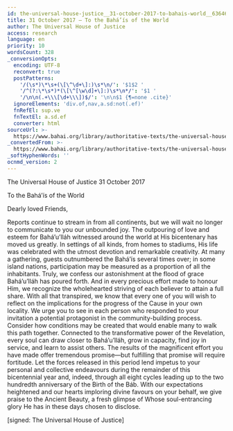 ```yaml
---
id: the-universal-house-justice__31-october-2017-to-bahais-world__636461961__en
title: 31 October 2017 – To the Bahá’ís of the World
author: The Universal House of Justice
access: research
language: en
priority: 10
wordsCount: 328
_conversionOpts:
  encoding: UTF-8
  reconvert: true
  postPatterns:
    '/(\s*)\*\s+(\[\^\d+\]:)\s*\n/': '$1$2 '
    '/^(?:\*\s*)*(\[\^[\w\d]+\]:)\s*\n*/': '$1 '
    '/\n\n(.+\\\[\d+\\\])$/': '\n\n$1 {¶=none .cite}'
  ignoreElements: 'div.of,nav,a.sd:not(.ef)'
  fnRefEl: sup.ve
  fnTextEl: a.sd.ef
  converter: html
sourceUrl: >-
  https://www.bahai.org/library/authoritative-texts/the-universal-house-of-justice/messages/20171031_001/20171031_001.xhtml
_convertedFrom: >-
  https://www.bahai.org/library/authoritative-texts/the-universal-house-of-justice/messages/20171031_001/20171031_001.xhtml
_softHyphenWords: ''
ocnmd_version: 2
---
```

The Universal House of Justice
31 October 2017

To the Bahá’ís of the World

Dearly loved Friends,

Reports continue to stream in from all continents, but we will wait no longer to communicate to you our unbounded joy. The outpouring of love and esteem for Bahá’u’lláh witnessed around the world at His bicentenary has moved us greatly. In settings of all kinds, from homes to stadiums, His life was celebrated with the utmost devotion and remarkable creativity. At many a gathering, guests outnumbered the Bahá’ís several times over; in some island nations, participation may be measured as a proportion of all the inhabitants. Truly, we confess our astonishment at the flood of grace Bahá’u’lláh has poured forth. And in every precious effort made to honour Him, we recognize the wholehearted striving of each believer to attain a full share. With all that transpired, we know that every one of you will wish to reflect on the implications for the progress of the Cause in your own locality. We urge you to see in each person who responded to your invitation a potential protagonist in the community-building process. Consider how conditions may be created that would enable many to walk this path together. Connected to the transformative power of the Revelation, every soul can draw closer to Bahá’u’lláh, grow in capacity, find joy in service, and learn to assist others. The results of the magnificent effort you have made offer tremendous promise—but fulfilling that promise will require fortitude. Let the forces released in this period lend impetus to your personal and collective endeavours during the remainder of this bicentennial year and, indeed, through all eight cycles leading up to the two hundredth anniversary of the Birth of the Báb. With our expectations heightened and our hearts imploring divine favours on your behalf, we give praise to the Ancient Beauty, a fresh glimpse of Whose soul-entrancing glory He has in these days chosen to disclose.

\[signed: The Universal House of Justice\]
